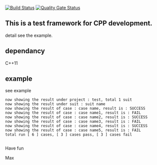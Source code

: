 
[![Build Status](https://travis-ci.org/maxcong001/CPP_test_env.svg?branch=master)](https://travis-ci.org/maxcong001/CPP_test_env) [![Quality Gate Status](https://sonarcloud.io/api/project_badges/measure?project=maxcong001_CPP_test_env&metric=alert_status)](https://sonarcloud.io/dashboard?id=maxcong001_CPP_test_env)
## This is a test framework for CPP development.
detail see the example.
## dependancy   
C++11
## example
see example

```
now showing the result under project : test, total 1 suit
now showing the result under suit : suit name
now showing the result of case : case name, result is : SUCCESS
now showing the result of case : case name1, result is : FAIL
now showing the result of case : case name2, result is : SUCCESS
now showing the result of case : case name3, result is : FAIL
now showing the result of case : case name4, result is : SUCCESS
now showing the result of case : case name5, result is : FAIL
total run [ 6 ] cases, [ 3 ] cases pass, [ 3 ] cases fail


```

Have fun

Max
